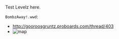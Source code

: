 Test Levelz here.

`BombzAway!.wwd`:
* http://gooroosgruntz.proboards.com/thread/403
* ![map](http://gooroosgruntz.info/hintz/Custom/Gamer/BombzAway!/BombzAway!.jpg)
